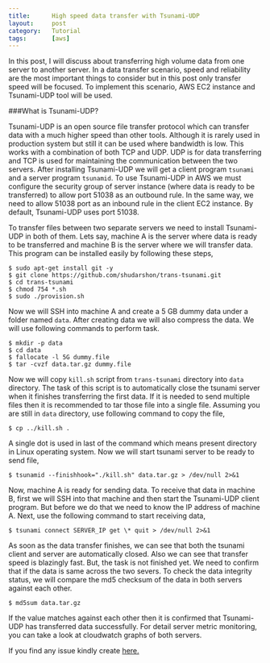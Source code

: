 ```yaml
---
title:      High speed data transfer with Tsunami-UDP
layout:     post
category:   Tutorial
tags: 	    [aws]
---
```


In this post, I will discuss about transferring high volume data from one server to another server. In a data transfer scenario, speed and reliability are the most important things to consider but in this post only transfer speed will be focused. To implement this scenario, AWS EC2 instance and Tsunami-UDP tool will be used.

<!--more-->

###What is Tsunami-UDP?

Tsunami-UDP is an open source file transfer protocol which can transfer data with a much higher speed than other tools. Although it is rarely used in production system but still it can be used where bandwidth is low. This works with a combination of both TCP and UDP. UDP is for data transferring and TCP is used for maintaining the communication between the two servers. After installing Tsunami-UDP we will get a client program `tsunami` and a server program `tsunamid`. To use Tsunami-UDP in AWS we must configure the security group of server instance (where data is ready to be transferred) to allow port 51038 as an outbound rule. In the same way, we need to allow 51038 port as an inbound rule in the client EC2 instance. By default, Tsunami-UDP uses port 51038.

To transfer files between two separate servers we need to install Tsunami-UDP in both of them. Lets say, machine A is the server where data is ready to be transferred and machine B is the server where we will transfer data. This program can be installed easily by following these steps,

```shell
$ sudo apt-get install git -y
$ git clone https://github.com/shudarshon/trans-tsunami.git
$ cd trans-tsunami  
$ chmod 754 *.sh
$ sudo ./provision.sh
```

Now we will SSH into machine A and create a 5 GB dummy data under a folder named `data`. After creating data we will also compress the data. We will use following commands to perform task.

```shell
$ mkdir -p data
$ cd data
$ fallocate -l 5G dummy.file
$ tar -cvzf data.tar.gz dummy.file
```

Now we will copy `kill.sh` script from `trans-tsunami` directory into `data` directory. The task of this script is to automatically close the tsunami server when it finishes transferring the first data. If it is needed to send multiple files then it is recommended to tar those file into a single file. Assuming you are still in `data` directory, use following command to copy the file,

```shell
$ cp ../kill.sh .
```
A single dot is used in last of the command which means present directory in Linux operating system. Now we will start tsunami server to be ready to send file,

```shell
$ tsunamid --finishhook="./kill.sh" data.tar.gz > /dev/null 2>&1
```

Now, machine A is ready for sending data. To receive that data in machine B, first we will SSH into that machine and then start the Tsunami-UDP client program. But before we do that we need to know the IP address of machine A. Next, use the following command to start receiving data,

```shell
$ tsunami connect SERVER_IP get \* quit > /dev/null 2>&1
```

As soon as the data transfer finishes, we can see that both the tsunami client and server are automatically closed. Also we can see that transfer speed is blazingly fast. But, the task is not finished yet. We need to confirm that if the data is same across the two severs. To check the data integrity status, we will compare the md5 checksum of the data in both servers against each other.

```shell
$ md5sum data.tar.gz
```

If the value matches against each other then it is confirmed that Tsunami-UDP has transferred data successfully. For detail server metric monitoring, you can take a look at cloudwatch graphs of both servers.

If you find any issue kindly create [here.](https://github.com/shudarshon/trans-tsunami)
